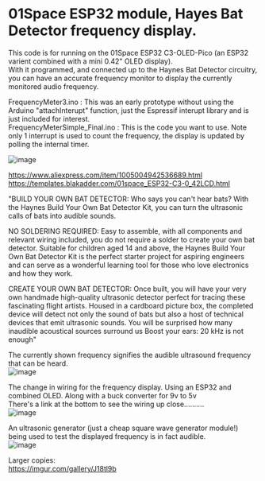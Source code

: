 # 01Space ESP32 module, Hayes Bat Detector frequency display.

This code is for running on the 01Space ESP32 C3-OLED-Pico (an ESP32 varient combined with a mini 0.42" OLED display).              
With it programmed, and connected up to the Haynes Bat Detector circuitry, you can have an accurate frequency monitor to display the currently monitored audio frequency.                 

FrequencyMeter3.ino : This was an early prototype without using the Arduino "attachInterupt" function, just the Espressif interupt library and is just included for interest.                                    
FrequencyMeterSimple_Final.ino : This is the code you want to use. Note only 1 interrupt is used to count the frequency, the display is updated by polling the internal timer.             


![image](https://github.com/Sarah-C/01Space_ESP32_Bat_Detector_Display/assets/1586332/fb5f0ca4-ff7c-47a5-94c3-a5fc8807c7ef)
                            
https://www.aliexpress.com/item/1005004942536689.html                     
https://templates.blakadder.com/01space_ESP32-C3-0_42LCD.html                      
                     
                      
 "BUILD YOUR OWN BAT DETECTOR: Who says you can't hear bats? With the Haynes Build Your Own Bat Detector Kit, you can turn the ultrasonic calls of bats into audible sounds.                            
                            
NO SOLDERING REQUIRED: Easy to assemble, with all components and relevant wiring included, you do not require a solder to create your own bat detector. Suitable for children aged 14 and above, the Haynes Build Your Own Bat Detector Kit is the perfect starter project for aspiring engineers and can serve as a wonderful learning tool for those who love electronics and how they work.                            
                            
CREATE YOUR OWN BAT DETECTOR: Once built, you will have your very own handmade high-quality ultrasonic detector perfect for tracing these fascinating flight artists. Housed in a cardboard picture box, the completed device will detect not only the sound of bats but also a host of technical devices that emit ultrasonic sounds. You will be surprised how many inaudible acoustical sources surround us Boost your ears: 20 kHz is not enough"                            
                            
                            
The currently shown frequency signifies the audible ultrasound frequency that can be heard.                            
![image](https://github.com/Sarah-C/01Space_ESP32_Bat_Detector_Display/assets/1586332/2fbcae93-2701-408a-9362-a53cdf28610b)

The change in wiring for the frequency display. Using an ESP32 and combined OLED. Along with a buck converter for 9v to 5v                 
There's a link at the bottom to see the wiring up close..........              
![image](https://github.com/Sarah-C/01Space_ESP32_Bat_Detector_Display/assets/1586332/b6df16c4-19a4-44f3-ba6f-7879191f1fca)
                            
An ultrasonic generator (just a cheap square wave generator module!) being used to test the displayed frequency is in fact audible.                            
![image](https://github.com/Sarah-C/01Space_ESP32_Bat_Detector_Display/assets/1586332/e29cf32b-9e12-46b9-b09b-cfe6bf0d2655)
                            
Larger copies:                            
https://imgur.com/gallery/J18tl9b                            

